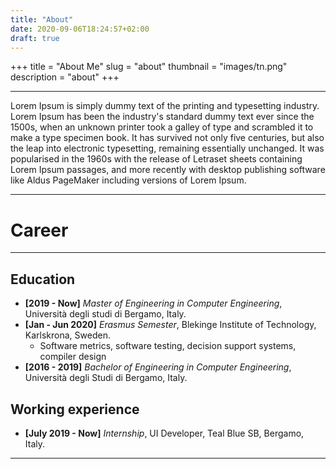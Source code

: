 ```yaml
---
title: "About"
date: 2020-09-06T18:24:57+02:00
draft: true
---
```


+++
title = "About Me"
slug = "about"
thumbnail = "images/tn.png"
description = "about"
+++

---------------------------
Lorem Ipsum is simply dummy text of the printing and typesetting industry. Lorem Ipsum has been the industry's standard dummy text ever since the 1500s, when an unknown printer took a galley of type and scrambled it to make a type specimen book. It has survived not only five centuries, but also the leap into electronic typesetting, remaining essentially unchanged. It was popularised in the 1960s with the release of Letraset sheets containing Lorem Ipsum passages, and more recently with desktop publishing software like Aldus PageMaker including versions of Lorem Ipsum.

---------------------------

# Career
---------------------------
## Education
* **[2019 - Now]** *Master of Engineering in Computer Engineering*, Università degli studi di Bergamo, Italy.
* **[Jan - Jun 2020]** *Erasmus Semester*, Blekinge Institute of Technology, Karlskrona, Sweden.
  * Software metrics, software testing, decision support systems, compiler design
* **[2016 - 2019]** *Bachelor of Engineering in Computer Engineering*, Università degli Studi di Bergamo, Italy.



## Working experience
* **[July 2019 - Now]** *Internship*, UI Developer, Teal Blue SB, Bergamo, Italy.

---------------------------
